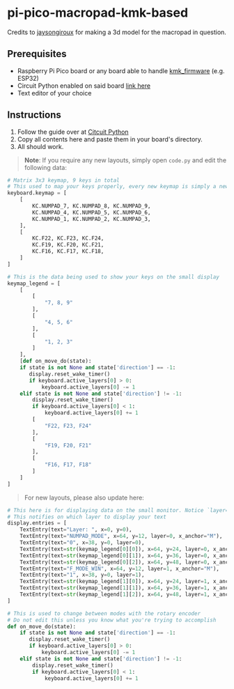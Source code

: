 # pi-pico-macropad-kmk-based

Credits to [jaysongiroux](https://github.com/jaysongiroux/pico-macro-pad) for making a 3d model for the macropad in question.

## Prerequisites

* Raspberry Pi Pico board or any board able to handle [kmk_firmware](https://github.com/KMKfw/kmk_firmware) (e.g. ESP32)
* Circuit Python enabled on said board [link here](https://circuitpython.org/)
* Text editor of your choice

## Instructions

1. Follow the guide over at [Citcuit Python](https://circuitpython.org/)
1. Copy all contents here and paste them in your board's directory.
1. All should work.

>**Note**: If you require any new layouts, simply open `code.py` and edit the following data:

```Python
# Matrix 3x3 keymap, 9 keys in total
# This used to map your keys properly, every new keymap is simply a new [] list
keyboard.keymap = [
    [
        KC.NUMPAD_7, KC.NUMPAD_8, KC.NUMPAD_9,
        KC.NUMPAD_4, KC.NUMPAD_5, KC.NUMPAD_6,
        KC.NUMPAD_1, KC.NUMPAD_2, KC.NUMPAD_3,
    ],
    [
        KC.F22, KC.F23, KC.F24,
        KC.F19, KC.F20, KC.F21,
        KC.F16, KC.F17, KC.F18,
    ]
]

# This is the data being used to show your keys on the small display 
keymap_legend = [
    [
        [
            "7, 8, 9"
        ],
        [
            "4, 5, 6"
        ],
        [
            "1, 2, 3"
        ]
    ],
    [def on_move_do(state):
    if state is not None and state['direction'] == -1:
       display.reset_wake_timer()
       if keyboard.active_layers[0] > 0:
           keyboard.active_layers[0] -= 1
    elif state is not None and state['direction'] != -1:
        display.reset_wake_timer()
        if keyboard.active_layers[0] < 1:
            keyboard.active_layers[0] += 1
        [
            "F22, F23, F24"
        ],
        [
            "F19, F20, F21"
        ],
        [
            "F16, F17, F18"
        ]
    ]
]
```

> For new layouts, please also update here:
```Python
# This here is for displaying data on the small monitor. Notice `layer=n`
# This notifies on which layer to display your text
display.entries = [
    TextEntry(text="Layer: ", x=0, y=0),
    TextEntry(text="NUMPAD_MODE", x=64, y=12, layer=0, x_anchor="M"),
    TextEntry(text="0", x=38, y=0, layer=0),
    TextEntry(text=str(keymap_legend[0][0]), x=64, y=24, layer=0, x_anchor="M"),
    TextEntry(text=str(keymap_legend[0][1]), x=64, y=36, layer=0, x_anchor="M"),
    TextEntry(text=str(keymap_legend[0][2]), x=64, y=48, layer=0, x_anchor="M"),
    TextEntry(text="F_MODE_WIN", x=64, y=12, layer=1, x_anchor="M"),
    TextEntry(text="1", x=38, y=0, layer=1),
    TextEntry(text=str(keymap_legend[1][0]), x=64, y=24, layer=1, x_anchor="M"),
    TextEntry(text=str(keymap_legend[1][1]), x=64, y=36, layer=1, x_anchor="M"),
    TextEntry(text=str(keymap_legend[1][2]), x=64, y=48, layer=1, x_anchor="M"),
]

# This is used to change between modes with the rotary encoder
# Do not edit this unless you know what you're trying to accomplish
def on_move_do(state):
    if state is not None and state['direction'] == -1:
       display.reset_wake_timer()
       if keyboard.active_layers[0] > 0:
           keyboard.active_layers[0] -= 1
    elif state is not None and state['direction'] != -1:
        display.reset_wake_timer()
        if keyboard.active_layers[0] < 1:
            keyboard.active_layers[0] += 1
```
